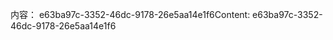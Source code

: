 <span data-ttu-id="53622-101">内容： e63ba97c-3352-46dc-9178-26e5aa14e1f6</span><span class="sxs-lookup"><span data-stu-id="53622-101">Content: e63ba97c-3352-46dc-9178-26e5aa14e1f6</span></span>
